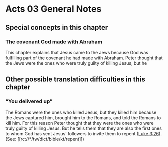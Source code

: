 # Acts 03 General Notes
## Special concepts in this chapter

### The covenant God made with Abraham

This chapter explains that Jesus came to the Jews because God was fulfilling part of the covenant he had made with Abraham. Peter thought that the Jews were the ones who were truly guilty of killing Jesus, but he

## Other possible translation difficulties in this chapter

### “You delivered up”

The Romans were the ones who killed Jesus, but they killed him because the Jews captured him, brought him to the Romans, and told the Romans to kill him. For this reason Peter thought that they were the ones who were truly guilty of killing Jesus. But he tells them that they are also the first ones to whom God has sent Jesus’ followers to invite them to repent ([Luke 3:26](../../luk/03/26.md)). (See: [[rc://*/tw/dict/bible/kt/repent]])